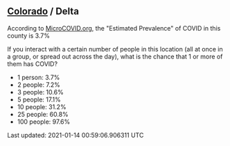 
## [Colorado](/united-states/colorado) / Delta

According to [MicroCOVID.org](http://microcovid.org),
the "Estimated Prevalence" of COVID in this county is 3.7%

If you interact with a certain number of people in this location
(all at once in a group, or spread out across the day), what is the chance that
1 or more of them has COVID?

- 1 person: 3.7%
- 2 people: 7.2%
- 3 people: 10.6%
- 5 people: 17.1%
- 10 people: 31.2%
- 25 people: 60.8%
- 100 people: 97.6%

Last updated: 2021-01-14 00:59:06.906311 UTC
